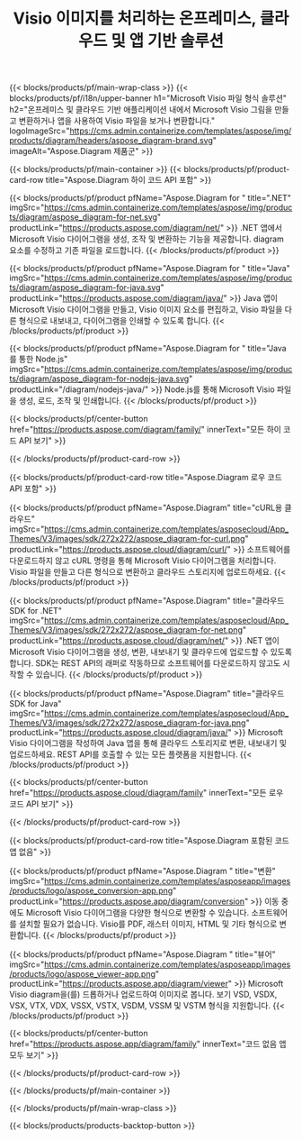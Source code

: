 ﻿---
title: Visio 이미지를 처리하는 온프레미스, 클라우드 및 앱 기반 솔루션 
weight: 1110
url: /ko/
description: High Code API 또는 클라우드 기반 SDK를 통해 MicrosoftVisio 도면을 생성, 처리 및 변환합니다. 또는 교차 플랫폼 앱을 사용하여 Visio 파일을 보거나 변환합니다.
---
{{< blocks/products/pf/main-wrap-class >}}
{{< blocks/products/pf/i18n/upper-banner h1="Microsoft Visio 파일 형식 솔루션" h2="온프레미스 및 클라우드 기반 애플리케이션 내에서 Microsoft Visio 그림을 만들고 변환하거나 앱을 사용하여 Visio 파일을 보거나 변환합니다." logoImageSrc="https://cms.admin.containerize.com/templates/aspose/img/products/diagram/headers/aspose_diagram-brand.svg" imageAlt="Aspose.Diagram 제품군" >}}

{{< blocks/products/pf/main-container >}}
{{< blocks/products/pf/product-card-row title="Aspose.Diagram 하이 코드 API 포함" >}}

{{< blocks/products/pf/product pfName="Aspose.Diagram for " title=".NET" imgSrc="https://cms.admin.containerize.com/templates/aspose/img/products/diagram/aspose_diagram-for-net.svg" productLink="https://products.aspose.com/diagram/net/" >}}
.NET 앱에서 Microsoft Visio 다이어그램을 생성, 조작 및 변환하는 기능을 제공합니다. diagram 요소를 수정하고 기존 파일을 로드합니다.
{{< /blocks/products/pf/product >}}

{{< blocks/products/pf/product pfName="Aspose.Diagram for " title="Java" imgSrc="https://cms.admin.containerize.com/templates/aspose/img/products/diagram/aspose_diagram-for-java.svg" productLink="https://products.aspose.com/diagram/java/" >}}
Java 앱이 Microsoft Visio 다이어그램을 만들고, Visio 이미지 요소를 편집하고, Visio 파일을 다른 형식으로 내보내고, 다이어그램을 인쇄할 수 있도록 합니다.
{{< /blocks/products/pf/product >}}

{{< blocks/products/pf/product pfName="Aspose.Diagram for " title="Java를 통한 Node.js" imgSrc="https://cms.admin.containerize.com/templates/aspose/img/products/diagram/aspose_diagram-for-nodejs-java.svg" productLink="/diagram/nodejs-java/" >}}
Node.js를 통해 Microsoft Visio 파일을 생성, 로드, 조작 및 인쇄합니다.
{{< /blocks/products/pf/product >}}

{{< blocks/products/pf/center-button href="https://products.aspose.com/diagram/family/" innerText="모든 하이 코드 API 보기" >}}

{{< /blocks/products/pf/product-card-row >}}

{{< blocks/products/pf/product-card-row title="Aspose.Diagram 로우 코드 API 포함" >}}

{{< blocks/products/pf/product pfName="Aspose.Diagram" title="cURL용 클라우드" imgSrc="https://cms.admin.containerize.com/templates/asposecloud/App_Themes/V3/images/sdk/272x272/aspose_diagram-for-curl.png" productLink="https://products.aspose.cloud/diagram/curl/" >}}
소프트웨어를 다운로드하지 않고 cURL 명령을 통해 Microsoft Visio 다이어그램을 처리합니다. Visio 파일을 만들고 다른 형식으로 변환하고 클라우드 스토리지에 업로드하세요.
{{< /blocks/products/pf/product >}}

{{< blocks/products/pf/product pfName="Aspose.Diagram" title="클라우드 SDK for .NET" imgSrc="https://cms.admin.containerize.com/templates/asposecloud/App_Themes/V3/images/sdk/272x272/aspose_diagram-for-net.png" productLink="https://products.aspose.cloud/diagram/net/" >}}
.NET 앱이 Microsoft Visio 다이어그램을 생성, 변환, 내보내기 및 클라우드에 업로드할 수 있도록 합니다. SDK는 REST API의 래퍼로 작동하므로 소프트웨어를 다운로드하지 않고도 시작할 수 있습니다.
{{< /blocks/products/pf/product >}}

{{< blocks/products/pf/product pfName="Aspose.Diagram" title="클라우드 SDK for Java" imgSrc="https://cms.admin.containerize.com/templates/asposecloud/App_Themes/V3/images/sdk/272x272/aspose_diagram-for-java.png" productLink="https://products.aspose.cloud/diagram/java/" >}}
Microsoft Visio 다이어그램을 작성하여 Java 앱을 통해 클라우드 스토리지로 변환, 내보내기 및 업로드하세요. REST API를 호출할 수 있는 모든 플랫폼을 지원합니다.
{{< /blocks/products/pf/product >}}

{{< blocks/products/pf/center-button href="https://products.aspose.cloud/diagram/family" innerText="모든 로우 코드 API 보기" >}}

{{< /blocks/products/pf/product-card-row >}}

{{< blocks/products/pf/product-card-row title="Aspose.Diagram 포함된 코드 앱 없음" >}}

{{< blocks/products/pf/product pfName="Aspose.Diagram " title="변환" imgSrc="https://cms.admin.containerize.com/templates/asposeapp/images/products/logo/aspose_conversion-app.png" productLink="https://products.aspose.app/diagram/conversion" >}}
이동 중에도 Microsoft Visio 다이어그램을 다양한 형식으로 변환할 수 있습니다. 소프트웨어를 설치할 필요가 없습니다. Visio를 PDF, 래스터 이미지, HTML 및 기타 형식으로 변환합니다.
{{< /blocks/products/pf/product >}}

{{< blocks/products/pf/product pfName="Aspose.Diagram " title="뷰어" imgSrc="https://cms.admin.containerize.com/templates/asposeapp/images/products/logo/aspose_viewer-app.png" productLink="https://products.aspose.app/diagram/viewer" >}}
Microsoft Visio diagram을(를) 드롭하거나 업로드하여 이미지로 봅니다. 보기 VSD, VSDX, VSX, VTX, VDX, VSSX, VSTX, VSDM, VSSM 및 VSTM 형식을 지원합니다.
{{< /blocks/products/pf/product >}}

{{< blocks/products/pf/center-button href="https://products.aspose.app/diagram/family" innerText="코드 없음 앱 모두 보기" >}}

{{< /blocks/products/pf/product-card-row >}}

{{< /blocks/products/pf/main-container >}}


{{< /blocks/products/pf/main-wrap-class >}}

{{< blocks/products/products-backtop-button >}}